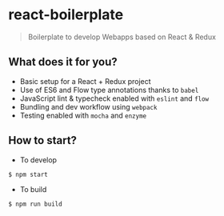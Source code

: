 # react-boilerplate
> Boilerplate to develop Webapps based on React & Redux

## What does it for you?

- Basic setup for a React + Redux project
- Use of ES6 and Flow type annotations thanks to `babel`
- JavaScript lint & typecheck enabled with `eslint` and `flow`
- Bundling and dev workflow using `webpack`
- Testing enabled with `mocha` and `enzyme`


## How to start?

- To develop
```js
$ npm start
```

- To build
```js
$ npm run build
```
